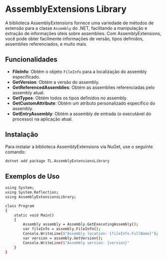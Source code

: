 ﻿# AssemblyExtensions Library

A biblioteca AssemblyExtensions fornece uma variedade de métodos de extensão para a classe `Assembly` do .NET, facilitando a manipulação e extração de informações úteis sobre assemblies. Com AssemblyExtensions, você pode obter facilmente informações de versão, tipos definidos, assemblies referenciados, e muito mais.

## Funcionalidades

- **FileInfo**: Obtém o objeto `FileInfo` para a localização do assembly especificado.
- **GetVersion**: Obtém a versão do assembly.
- **GetReferencedAssemblies**: Obtém as assemblies referenciadas pelo assembly atual.
- **GetTypes**: Obtém todos os tipos definidos no assembly.
- **GetCustomAttribute**: Obtém um atributo personalizado específico do assembly.
- **GetEntryAssembly**: Obtém a assembly de entrada (o executável do processo) na aplicação atual.

## Instalação

Para instalar a biblioteca AssemblyExtensions via NuGet, use o seguinte comando:

```sh
dotnet add package TL.AssemblyExtensionsLibrary
```

## Exemplos de Uso

```sh
using System;
using System.Reflection;
using AssemblyExtensionsLibrary;

class Program
{
    static void Main()
    {
        Assembly assembly = Assembly.GetExecutingAssembly();
        var fileInfo = assembly.FileInfo();
        Console.WriteLine($"Assembly location: {fileInfo.FullName}");
        var version = assembly.GetVersion();
        Console.WriteLine($"Assembly version: {version}"
    }
}

```
